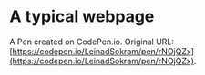 # A typical webpage

A Pen created on CodePen.io. Original URL: [https://codepen.io/LeinadSokram/pen/rNOjQZx](https://codepen.io/LeinadSokram/pen/rNOjQZx).


